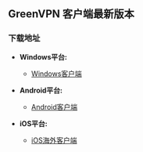 ## GreenVPN 客户端最新版本
### 下载地址
- **Windows平台:**
  * [Windows客户端](https://raw.githubusercontent.com/newbreedlimited/greenvpn/master/GreenVPN_1.07.zip)

- **Android平台:**
  * [Android客户端](https://github.com/newbreedlimited/greenvpn/blob/master/green_1.1.apk?raw=true)

- **iOS平台:**
  * [iOS海外客户端](https://itunes.apple.com/us/app/vpn-sgreen-vpn/id1396328767?l=zh&ls=1&mt=8)
